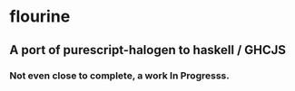 # flourine
## A port of purescript-halogen to haskell / GHCJS
### Not even close to complete, a work In Progresss.
